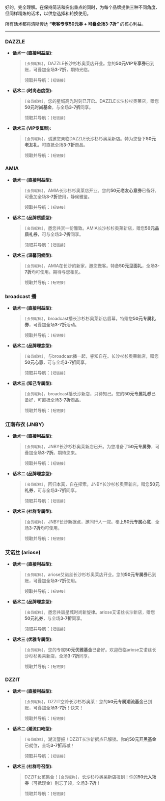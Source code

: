 好的，完全理解。在保持简洁和突出重点的同时，为每个品牌提供三种不同角度、但同样精炼的话术，以供您选择和轮换使用。

所有话术都将清晰传达 **“老客专享50元券 + 可叠全场3-7折”** 的核心利益。

---

### **DAZZLE**
*   **话术一 (直接利益型):**
    > `[会员昵称]`，DAZZLE长沙杉杉奥莱店开业。您的**50元VIP专享券**已到账，可叠加全场**3-7折**，期待光临。
    >
    > 领取并导航：`[短链接]`

*   **话术二 (时尚态度型):**
    > `[会员昵称]`，您的星城高光时刻已开启。DAZZLE长沙杉杉奥莱店，赠您**50元时尚基金**，与全场**3-7折**同享。
    >
    > 领取并导航：`[短链接]`

*   **话术三 (VIP专属型):**
    > `[会员昵称]`，诚邀您亲临DAZZLE长沙杉杉奥莱新店。特为您备下**50元老友礼**，可直抵全场**3-7折**商品。
    >
    > 领取并导航：`[短链接]`

### **AMIA**
*   **话术一 (直接利益型):**
    > `[会员昵称]`，AMIA长沙杉杉奥莱店开业。您的**50元老友心意券**已备好，可叠加全场**3-7折**使用，静候雅鉴。
    >
    > 领取并导航：`[短链接]`

*   **话术二 (品牌质感型):**
    > `[会员昵称]`，邀您共赏一份雅致。AMIA长沙杉杉奥莱新店，赠您**50元品质礼券**，可与全场**3-7折**同享。
    >
    > 领取并导航：`[短链接]`

*   **话术三 (温馨问候型):**
    > `[会员昵称]`，AMIA在长沙的新家，邀您做客。特备**50元见面礼**，全场**3-7折**均可使用。期待与您相见。
    >
    > 领取并导航：`[短链接]`

### **broadcast 播**
*   **话术一 (直接利益型):**
    > `[会员昵称]`，broadcast播长沙杉杉奥莱新店启幕。特赠您**50元专属礼券**，可叠加全场**3-7折**活动。
    >
    > 领取并导航：`[短链接]`

*   **话术二 (品牌理念型):**
    > `[会员昵称]`，与broadcast播一起，睿知自在。长沙杉杉奥莱新店，赠您**50元心意**，可与全场**3-7折**同享。
    >
    > 领取并导航：`[短链接]`

*   **话术三 (知己专属型):**
    > `[会员昵称]`，broadcast播长沙新店，只待知己。您的**50元专属礼券**已备好，可直抵全场**3-7折**商品。
    >
    > 领取并导航：`[短链接]`

### **江南布衣 (JNBY)**
*   **话术一 (直接利益型):**
    > `[会员昵称]`，JNBY长沙杉杉奥莱新店已开。为您准备了**50元专属券**，可叠加全场**3-7折**。期待您来。
    >
    > 领取并导航：`[短链接]`

*   **话术二 (品牌理念型):**
    > `[会员昵称]`，回归本真，自在探索。JNBY长沙杉杉奥莱新店，赠您**50元礼券**，可与全场**3-7折**同享。
    >
    > 领取并导航：`[短链接]`

*   **话术三 (社群专属型):**
    > `[会员昵称]`，JNBY长沙新据点，邀同行人一叙。奉上**50元专属心意**，全场**3-7折**均可使用。
    >
    > 领取并导航：`[短链接]`

### **艾诺丝 (ariose)**
*   **话术一 (直接利益型):**
    > `[会员昵称]`，ariose艾诺丝长沙杉杉奥莱店开业。您的**50元专属券**已到账，可叠加全场**3-7折**使用。
    >
    > 领取并导航：`[短链接]`

*   **话术二 (品牌理念型):**
    > `[会员昵称]`，邀您共谱星城时尚新旋律。ariose艾诺丝长沙新店，赠您**50元礼券**，与全场**3-7折**同享。
    >
    > 领取并导航：`[短链接]`

*   **话术三 (优雅专属型):**
    > `[会员昵称]`，您的专属**50元优雅基金**已备好。欢迎莅临ariose艾诺丝长沙杉杉奥莱新店，全场**3-7折**同享。
    >
    > 领取并导航：`[短链接]`

### **DZZIT**
*   **话术一 (直接利益型):**
    > `[会员昵称]`，DZZIT空降长沙杉杉奥莱！您的**50元专属潮流基金**已到账，可叠加全场**3-7折**！快来！
    >
    > 领取并导航：`[短链接]`

*   **话术二 (潮流口吻型):**
    > `[会员昵称]`，潮流警报！DZZIT长沙新据点已解锁。你的**50元开黑基金**已就位，全场**3-7折**再减！
    >
    > 领取并导航：`[短链接]`

*   **话术三 (社群号召型):**
    > DZZIT女孩集合！`[会员昵称]`，长沙杉杉奥莱新店报到！你的**50元入场券**（可抵现金）别忘了领，全场**3-7折**！
    >
    > 领取并导航：`[短链接]`